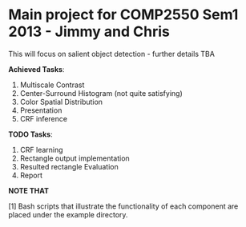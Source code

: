Main project for COMP2550 Sem1 2013 - Jimmy and Chris
=============

This will focus on salient object detection - further details TBA

**Achieved Tasks**:

1. Multiscale Contrast
2. Center-Surround Histogram (not quite satisfying)
3. Color Spatial Distribution
4. Presentation
5. CRF inference

**TODO Tasks**:

1. CRF learning
2. Rectangle output implementation
3. Resulted rectangle Evaluation
4. Report

**NOTE THAT**

[1] Bash scripts that illustrate the functionality of each component are placed under the example directory.